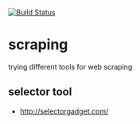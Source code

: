 [![Build Status](https://travis-ci.org/brownman/scraping.svg?branch=develop)](https://travis-ci.org/brownman/scraping)



  
  
  


 
 


scraping
=========
trying different tools for web scraping

selector tool
----
- http://selectorgadget.com/
